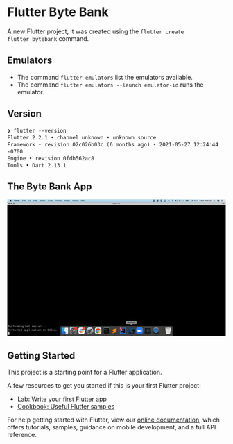 # Flutter Byte Bank

A new Flutter project, it was created using the `flutter create flutter_bytebank` command.

## Emulators

* The command `flutter emulators` list the emulators available.
* The command `flutter emulators --launch emulator-id` runs the emulator.
## Version

```shell
❯ flutter --version
Flutter 2.2.1 • channel unknown • unknown source
Framework • revision 02c026b03c (6 months ago) • 2021-05-27 12:24:44 -0700
Engine • revision 0fdb562ac8
Tools • Dart 2.13.1
```

## The Byte Bank App
![alt The Byte Bank App](img/app.gif)

## Getting Started

This project is a starting point for a Flutter application.

A few resources to get you started if this is your first Flutter project:

- [Lab: Write your first Flutter app](https://flutter.dev/docs/get-started/codelab)
- [Cookbook: Useful Flutter samples](https://flutter.dev/docs/cookbook)

For help getting started with Flutter, view our
[online documentation](https://flutter.dev/docs), which offers tutorials,
samples, guidance on mobile development, and a full API reference.
